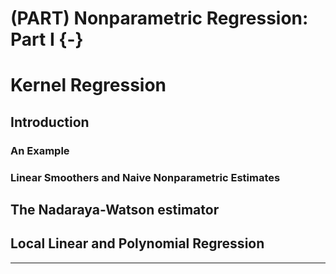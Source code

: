 # (PART) Nonparametric Regression: Part I {-}

# Kernel Regression
 


## Introduction

### An Example

### Linear Smoothers and Naive Nonparametric Estimates

## The Nadaraya-Watson estimator

## Local Linear and Polynomial Regression

---


